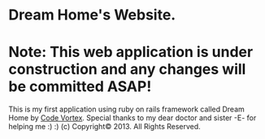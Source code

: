 # Dream Home's Website.
# Note: This web application is under construction and any changes will be committed ASAP!
This is my first application using ruby on rails framework called Dream Home by [Code Vortex](http://www.facebook.com/br0ken.pr0mises).
Special thanks to my dear doctor and sister -E- for helping me :) :)
(c) Copyright© 2013. All Rights Reserved. 
